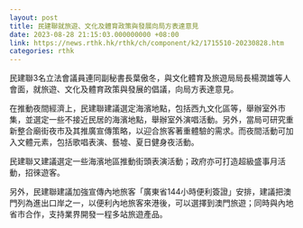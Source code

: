 ```yaml
---
layout: post
title: 民建聯就旅遊、文化及體育政策與發展向局方表達意見
date: 2023-08-28 21:15:03.000000000 +08:00
link: https://news.rthk.hk/rthk/ch/component/k2/1715510-20230828.htm
categories: rthk
---
```


民建聯3名立法會議員連同副秘書長葉傲冬，與文化體育及旅遊局局長楊潤雄等人會面，就旅遊、文化及體育政策與發展的倡議，向局方表達意見。

在推動夜間經濟上，民建聯建議選定海濱地點，包括西九文化區等，舉辦室外市集，並選定一些不接近民居的海濱地點，舉辦室外演唱活動。另外，當局可研究重新整合廟街夜市及其推廣宣傳策略，以迎合旅客著重體驗的需求。而夜間活動可加入文體元素，包括歌唱表演、藝墟、夏日健身夜活動。

民建聯又建議選定一些海濱地區推動街頭表演活動；政府亦可打造超級盛事月活動，招徠遊客。

另外，民建聯建議加強宣傳內地旅客「廣東省144小時便利簽證」安排，建議把澳門列為進出口岸之一，以便利內地旅客來港後，可以選擇到澳門旅遊；同時與內地省市合作，支持業界開發一程多站旅遊產品。
